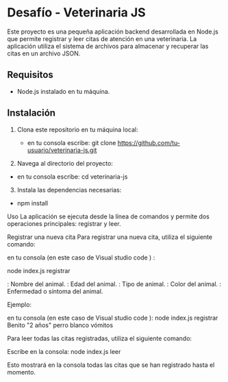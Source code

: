 # Desafío - Veterinaria JS

Este proyecto es una pequeña aplicación backend desarrollada en Node.js que permite registrar y leer citas de atención en una veterinaria. La aplicación utiliza el sistema de archivos para almacenar y recuperar las citas en un archivo JSON.

## Requisitos

- Node.js instalado en tu máquina.

## Instalación

1. Clona este repositorio en tu máquina local:

   - en tu consola escribe:
   git clone https://github.com/tu-usuario/veterinaria-js.git

2. Navega al directorio del proyecto:
  - en tu consola escribe:
   cd veterinaria-js

3. Instala las dependencias necesarias:
  - npm install

Uso
La aplicación se ejecuta desde la línea de comandos y permite dos operaciones principales: registrar y leer.

Registrar una nueva cita
Para registrar una nueva cita, utiliza el siguiente comando:

en tu consola (en este caso de Visual studio code ) :

node index.js registrar <nombre> <edad> <tipo> <color> <enfermedad>

<nombre>: Nombre del animal.
<edad>: Edad del animal.
<tipo>: Tipo de animal.
<color>: Color del animal.
<enfermedad>: Enfermedad o síntoma del animal.

Ejemplo:

en tu consola (en este caso de Visual studio code ):
node index.js registrar Benito "2 años" perro blanco vómitos

Para leer todas las citas registradas, utiliza el siguiente comando:

Escribe en la consola:
node index.js leer

Esto mostrará en la consola todas las citas que se han registrado hasta el momento.
